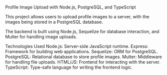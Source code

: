 Profile Image Upload with Node.js, PostgreSQL, and TypeScript

This project allows users to upload profile images to a server, with the images being stored in a PostgreSQL database. 

The backend is built using Node.js, Sequelize for database interaction, and Multer for handling image uploads.

Technologies Used 
Node.js: Server-side JavaScript runtime.
Express: Framework for building web applications.
Sequelize: ORM for PostgreSQL.
PostgreSQL: Relational database to store profile images.
Multer: Middleware for handling file uploads.
HTML/JS: Frontend for interacting with the server.
TypeScript: Type-safe language for writing the frontend logic.
